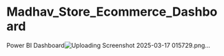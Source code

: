 # Madhav_Store_Ecommerce_Dashboard
Power BI Dashboard![Uploading Screenshot 2025-03-17 015729.png…]()
